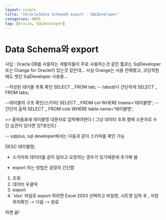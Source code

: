 ```yaml
---
layout: single
title: "[Oracle]Data Schema와 export - SQLDeveloper"
categories: DBMS
tag: [Oracle, SQLDeveloper]
---
```


# Data Schema와 export

사담 :
Oracle DB를 사용하는 개발자들이 주로 사용하는것 같은 툴로는 SqlDeveloper 또는 Orange for Oracle이 있는것 같은데...
사실 Orange는 사용 안해봤고, 코딩학원때도 썻던 SqlDeveloper 사용중...

--작성된 테이블 목록 확인
SELECT _ FROM tab; -- tabs보다 간단하게
SELECT _ FROM tabs;

--테이블의 구조 확인(스키마)
SELECT _ FROM col WHERE tname='테이블명'; --간단히 출력
SELECT _ FROM cols WHERE table name='테이블명';

=> 홑따옴표에 테이블명 대문자로 입력해야한다
( 그냥 데이터 조회 할때 소문자로 쓰던 습관이 있다면 잉?포인트)

-- sqlplus, sql developer에서는 다음과 같이 스키마를 확인 가능

DESC 테이블명;

- 스키마와 데이터를 같이 달라고 요청하는 경우가 있기때문에 추가해 봄

* export 하는 방법은 굉장히 간단함

1. 조회
2. 데이터 우클릭
3. export
4. 'xlsx' 파일로 export 하려면 Excel 2003 선택하고 파일명, 시트명 입력 후 , 저장 위치확인 -> 다음 -> 완료

하면 끝!
